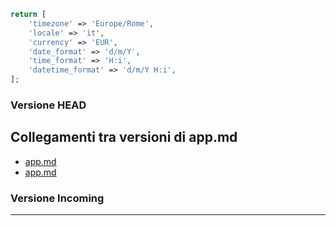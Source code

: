 ~~~php
return [
    'timezone' => 'Europe/Rome',
    'locale' => 'it',
    'currency' => 'EUR',
    'date_format' => 'd/m/Y',
    'time_format' => 'H:i',
    'datetime_format' => 'd/m/Y H:i',
];
~~~
### Versione HEAD


## Collegamenti tra versioni di app.md
* [app.md](../../../Xot/docs/install/app.md)
* [app.md](../../../Tenant/docs/it/config/app.md)


### Versione Incoming


---

